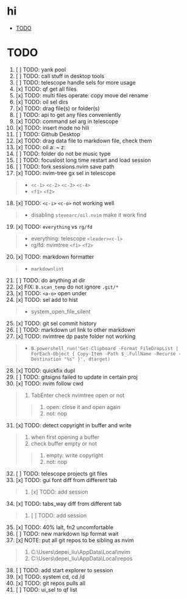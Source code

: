 # hi

<!-- toc -->

- [TODO](#todo)

<!-- tocstop -->

# TODO

1. [ ] TODO: yank pool
2. [ ] TODO: call stuff in desktop tools
3. [ ] TODO: telescope handle sels for more usage
4. [x] TODO: qf get all files
5. [x] TODO: multi files operate: copy move del rename
6. [x] TODO: oil sel dirs
7. [x] TODO: drag file(s) or folder(s)
8. [ ] TODO: api to get any files conveniently
9. [x] TODO: command sel arg in telescope
10. [x] TODO: insert mode no hili
11. [ ] TODO: Github Desktop
12. [x] TODO: drag data file to markdown file, check them
13. [x] TODO: oil a: ~ z:
14. [ ] TODO: folder do not be music type
15. [ ] TODO: focuslost long time restart and load session
16. [ ] TODO: fork sessions.nvim save path
17. [x] TODO: nvim-tree gx sel in telescope

> - `<c-1>` `<c-2>` `<c-3>` `<c-4>`
> - `<f1>` `<f2>`

18. [x] TODO: `<c-i>` `<c-o>` not working well

> - disabling `stevearc/oil.nvim` make it work find

19. [x] TODO: `everything` vs `rg/fd`

> - everything: telescope `<leader><c-l>`
> - rg/fd: nvimtree `<f1>` `<f2>`

20. [x] TODO: markdown formatter

> - `markdownlint`

21. [ ] TODO: do anything at dir
22. [x] FIX: `B.scan_temp` do not ignore `.git/*`
23. [x] TODO: `<a-o>` open under
24. [x] TODO: sel add to hist

> - system_open_file_silent

25. [x] TODO: git sel commit history
26. [ ] TODO: markdown url link to other markdown
27. [x] TODO: nvimtree dp paste folder not working

> - `B.powershell_run('Get-Clipboard -Format FileDropList | ForEach-Object { Copy-Item -Path $_.FullName -Recurse -Destination "%s" }', dtarget)`

28. [x] TODO: quickfix dupl
29. [ ] TODO: gitsigns failed to update in certain proj
30. [x] TODO: nvim follow cwd

> 1. TabEnter check nvimtree open or not
> >
> > 1. open: close it and open again
> > 2. not: nop

31. [x] TODO: detect copyright in buffer and write

> 1. when first opening a buffer
> 2. check buffer empty or not
> >
> > 1. empty: write copyright
> > 2. not: nop

32. [ ] TODO: telescope projects git files
33. [x] TODO: gui font diff from different tab

> 1. [x] TODO: add session

34. [x] TODO: tabs_way diff from different tab

> 1. [ ] TODO: add session

35. [x] TODO: 40% lalt, fn2 uncomfortable
36. [ ] TODO: new markdown lsp format wait
37. [x] NOTE: put all git repos to be sibling as nvim

> 1. C:\Users\depei_liu\AppData\Local\nvim
> 2. C:\Users\depei_liu\AppData\Local\repos

38. [ ] TODO: add start explorer to session
39. [x] TODO: system cd, cd /d
40. [x] TODO: git repos pulls all
41. [ ] TODO: ui_sel to qf list
